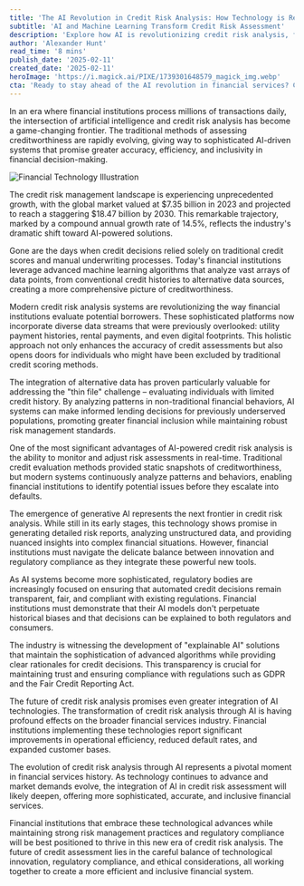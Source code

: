 ```yaml
---
title: 'The AI Revolution in Credit Risk Analysis: How Technology is Reshaping Financial Decision-Making'
subtitle: 'AI and Machine Learning Transform Credit Risk Assessment'
description: 'Explore how AI is revolutionizing credit risk analysis, from advanced machine learning algorithms to real-time monitoring systems. Learn about the $18.47 billion market projection by 2030 and how alternative data sources are creating more inclusive financial services.'
author: 'Alexander Hunt'
read_time: '8 mins'
publish_date: '2025-02-11'
created_date: '2025-02-11'
heroImage: 'https://i.magick.ai/PIXE/1739301648579_magick_img.webp'
cta: 'Ready to stay ahead of the AI revolution in financial services? Connect with us on LinkedIn at MagickAI for the latest insights and updates on how technology is transforming credit risk analysis.'
---
```


In an era where financial institutions process millions of transactions daily, the intersection of artificial intelligence and credit risk analysis has become a game-changing frontier. The traditional methods of assessing creditworthiness are rapidly evolving, giving way to sophisticated AI-driven systems that promise greater accuracy, efficiency, and inclusivity in financial decision-making.

![Financial Technology Illustration](https://magick.ai/images/credit-risk-ai-analysis.jpg)

The credit risk management landscape is experiencing unprecedented growth, with the global market valued at $7.35 billion in 2023 and projected to reach a staggering $18.47 billion by 2030. This remarkable trajectory, marked by a compound annual growth rate of 14.5%, reflects the industry's dramatic shift toward AI-powered solutions.

Gone are the days when credit decisions relied solely on traditional credit scores and manual underwriting processes. Today's financial institutions leverage advanced machine learning algorithms that analyze vast arrays of data points, from conventional credit histories to alternative data sources, creating a more comprehensive picture of creditworthiness.

Modern credit risk analysis systems are revolutionizing the way financial institutions evaluate potential borrowers. These sophisticated platforms now incorporate diverse data streams that were previously overlooked: utility payment histories, rental payments, and even digital footprints. This holistic approach not only enhances the accuracy of credit assessments but also opens doors for individuals who might have been excluded by traditional credit scoring methods.

The integration of alternative data has proven particularly valuable for addressing the "thin file" challenge – evaluating individuals with limited credit history. By analyzing patterns in non-traditional financial behaviors, AI systems can make informed lending decisions for previously underserved populations, promoting greater financial inclusion while maintaining robust risk management standards.

One of the most significant advantages of AI-powered credit risk analysis is the ability to monitor and adjust risk assessments in real-time. Traditional credit evaluation methods provided static snapshots of creditworthiness, but modern systems continuously analyze patterns and behaviors, enabling financial institutions to identify potential issues before they escalate into defaults.

The emergence of generative AI represents the next frontier in credit risk analysis. While still in its early stages, this technology shows promise in generating detailed risk reports, analyzing unstructured data, and providing nuanced insights into complex financial situations. However, financial institutions must navigate the delicate balance between innovation and regulatory compliance as they integrate these powerful new tools.

As AI systems become more sophisticated, regulatory bodies are increasingly focused on ensuring that automated credit decisions remain transparent, fair, and compliant with existing regulations. Financial institutions must demonstrate that their AI models don't perpetuate historical biases and that decisions can be explained to both regulators and consumers.

The industry is witnessing the development of "explainable AI" solutions that maintain the sophistication of advanced algorithms while providing clear rationales for credit decisions. This transparency is crucial for maintaining trust and ensuring compliance with regulations such as GDPR and the Fair Credit Reporting Act.

The future of credit risk analysis promises even greater integration of AI technologies. The transformation of credit risk analysis through AI is having profound effects on the broader financial services industry. Financial institutions implementing these technologies report significant improvements in operational efficiency, reduced default rates, and expanded customer bases.

The evolution of credit risk analysis through AI represents a pivotal moment in financial services history. As technology continues to advance and market demands evolve, the integration of AI in credit risk assessment will likely deepen, offering more sophisticated, accurate, and inclusive financial services.

Financial institutions that embrace these technological advances while maintaining strong risk management practices and regulatory compliance will be best positioned to thrive in this new era of credit risk analysis. The future of credit assessment lies in the careful balance of technological innovation, regulatory compliance, and ethical considerations, all working together to create a more efficient and inclusive financial system.